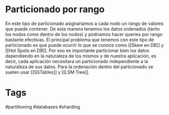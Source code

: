 # Particionado por rango
En este tipo de particionado asignariamos a cada nodo un rango de valores que puede contener. De esta manera tenemos los datos ordenados (tanto los nodos como dentro de los nodos) y podriamos hacer queries por rango bastante efectivas.
El principal problema que tenemos con este tipo de particionado es que puede ocurrir lo que se conoce como [[Skew en DB]] y [[Hot Spots en DB]].
Por eso es importante particionar bien los datos dependiendo en la naturaleza de los mismos y de nuestra aplicación, es decir, cada aplicación necesitara un particionado independiente a la naturaleza de sus datos.
Para la ordenación dentro del particionado se suelen usar [[SSTables]] y [[LSM Tree]].

# Tags
#partitioning #databases  #sharding 